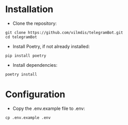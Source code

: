 # Installation

- Clone the repository:
```
git clone https://github.com/vilmdis/telegramBot.git
cd telegramBot
```
- Install Poetry, if not already installed:
```
pip install poetry
```
- Install dependencies:
```
poetry install
```
# Configuration

- Copy the .env.example file to .env:
```
cp .env.example .env
```
